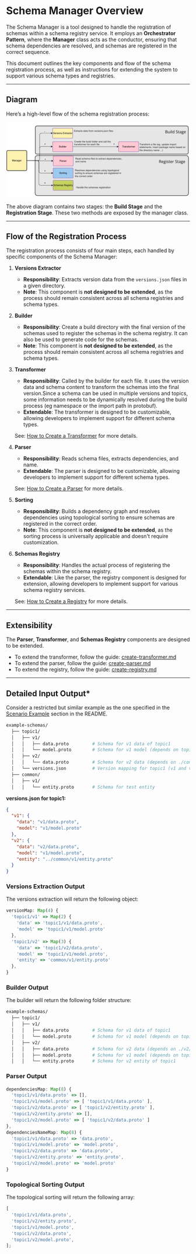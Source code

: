 # Schema Manager Overview

The Schema Manager is a tool designed to handle the registration of schemas within a schema registry service. It employs an **Orchestrator Pattern**, where the **Manager** class acts as the conductor, ensuring that schema dependencies are resolved, and schemas are registered in the correct sequence.

This document outlines the key components and flow of the schema registration process, as well as instructions for extending the system to support various schema types and registries.

---

## **Diagram**

Here’s a high-level flow of the schema registration process:

![Schema Manager Diagram](assets/overview-diagram.png)

The above diagram contains two stages: the **Build Stage** and the **Registration Stage**. These two methods are exposed by the manager class.

---

## **Flow of the Registration Process**

The registration process consists of four main steps, each handled by specific components of the Schema Manager:

1. **Versions Extractor**

   - **Responsibility**: Extracts version data from the `versions.json` files in a given directory.
   - **Note**: This component is **not designed to be extended**, as the process should remain consistent across all schema registries and schema types.

2. **Builder**

   - **Responsibility**: Create a build directory with the final version of the schemas used to register the schemas in the schema registry. It can also be used to generate code for the schemas.
   - **Note**: This component is **not designed to be extended**, as the process should remain consistent across all schema registries and schema types.

3. **Transformer**

   - **Responsibility**: Called by the builder for each file. It uses the version data and schema content to transform the schemas into the final version.Since a schema can be used in multiple versions and topics, some information needs to be dynamically resolved during the build process (eg namespace or the import path in protobuf).
   - **Extendable**: The transformer is designed to be customizable, allowing developers to implement support for different schema types.

   See: [How to Create a Transformer](create-transformer.md) for more details.

4. **Parser**

   - **Responsibility**: Reads schema files, extracts dependencies, and name.
   - **Extendable**: The parser is designed to be customizable, allowing developers to implement support for different schema types.

   See: [How to Create a Parser](create-parser.md) for more details.

5. **Sorting**

   - **Responsibility**: Builds a dependency graph and resolves dependencies using topological sorting to ensure schemas are registered in the correct order.
   - **Note**: This component is **not designed to be extended**, as the sorting process is universally applicable and doesn't require customization.

6. **Schemas Registry**

   - **Responsibility**: Handles the actual process of registering the schemas within the schema registry.
   - **Extendable**: Like the parser, the registry component is designed for extension, allowing developers to implement support for various schema registry services.

   See: [How to Create a Registry](create-registry.md) for more details.

---

## **Extensibility**

The **Parser**, **Transformer**, and **Schemas Registry** components are designed to be extended.

- To extend the transformer, follow the guide: [create-transformer.md](create-transformer.md)
- To extend the parser, follow the guide: [create-parser.md](create-parser.md)
- To extend the registry, follow the guide: [create-registry.md](create-registry.md)

---

## **Detailed Input Output\***

Consider a restricted but similar example as the one specified in the [Scenario Example](../README.md#scenario-example) section in the README.

```bash
example-schemas/
  ├── topic1/
  │   ├── v1/
  │   │   ├── data.proto         # Schema for v1 data of topic1
  │   │   └── model.proto        # Schema for v1 model (depends on topic1/v1/data.proto)
  │   ├── v2/
  │   │   └── data.proto         # Schema for v2 data (depends on ./common/v1/entity.proto)
  │   └── versions.json          # Version mapping for topic1 (v1 and v2)
  ├── common/
  │   ├── v1/
  │   │   └── entity.proto       # Schema for test entity
```

**versions.json for topic1:**

```json
{
  "v1": {
    "data": "v1/data.proto",
    "model": "v1/model.proto"
  },
  "v2": {
    "data": "v2/data.proto",
    "model": "v1/model.proto",
    "entity": "../common/v1/entity.proto"
  }
}
```

### Versions Extraction Output

The versions extraction will return the following object:

```typescript
versionMap: Map(4) {
  'topic1/v1' => Map(2) {
    'data' => 'topic1/v1/data.proto',
    'model' => 'topic1/v1/model.proto'
  },
  'topic1/v2' => Map(3) {
    'data' => 'topic1/v2/data.proto',
    'model' => 'topic1/v1/model.proto',
    'entity' => 'common/v1/entity.proto'
  },
}
```

### Builder Output

The builder will return the following folder structure:

```bash
example-schemas/
  ├── topic1/
  │   ├── v1/
  │   │   ├── data.proto         # Schema for v1 data of topic1
  │   │   └── model.proto        # Schema for v1 model (depends on topic1/v1/data.proto)
  │   ├── v2/
  │   │   ├── data.proto         # Schema for v2 data (depends on ./v2/v1/entity.proto)
  │   │   ├── model.proto        # Schema for v1 model (depends on topic1/v1/data.proto)
  │   │   └── entity.proto       # Schema for v2 entity of topic1
```

### Parser Output

```typescript
dependenciesMap: Map(8) {
  'topic1/v1/data.proto' => [],
  'topic1/v1/model.proto' => [ 'topic1/v1/data.proto' ],
  'topic1/v2/data.proto' => [ 'topic1/v2/entity.proto' ],
  'topic1/v2/entity.proto' => [],
  'topic1/v2/model.proto' => [ 'topic1/v2/data.proto' ]
},
dependenciesNameMap: Map(8) {
  'topic1/v1/data.proto' => 'data.proto',
  'topic1/v1/model.proto' => 'model.proto',
  'topic1/v2/data.proto' => 'data.proto',
  'topic1/v2/entity.proto' => 'entity.proto',
  'topic1/v2/model.proto' => 'model.proto'
}
```

### Topological Sorting Output

The topological sorting will return the following array:

```typescript
[
  'topic1/v1/data.proto',
  'topic1/v2/entity.proto',
  'topic1/v1/model.proto',
  'topic1/v2/data.proto',
  'topic1/v2/model.proto',
];
```
